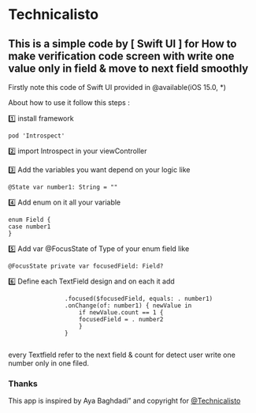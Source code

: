
# Technicalisto

## This is a simple code by [ Swift UI ] for How to make verification code screen with write one value only in field & move to next field smoothly


Firstly note this code of Swift UI provided in @available(iOS 15.0, *)

About how to use it follow this steps :

1️⃣ install framework 

```
pod 'Introspect'
```

2️⃣ import Introspect in your viewController

3️⃣ Add the variables you want depend on your logic like 

```
@State var number1: String = ""
```

4️⃣ Add enum on it all your variable 

```
enum Field {
case number1
}
```

5️⃣ Add var @FocusState of Type of your enum field like 

```
@FocusState private var focusedField: Field?
```

6️⃣ Define each TextField design and on each it add

```
                .focused($focusedField, equals: . number1)
                .onChange(of: number1) { newValue in
                    if newValue.count == 1 {
                    focusedField = . number2
                    }
                }
                
```

every Textfield refer to the next field & count for detect user write one number only in one filed.
    
### Thanks

This app is inspired by Aya Baghdadi”
and copyright for [@Technicalisto](https://www.youtube.com/channel/UC7554uvArdSxL4tlws7Wf8Q)
